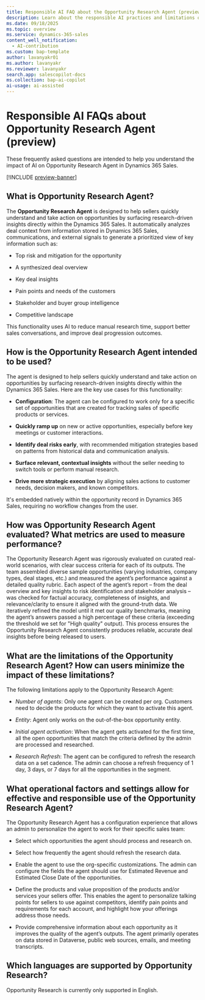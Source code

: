 ```yaml
---
title: Responsible AI FAQ about the Opportunity Research Agent (preview)
description: Learn about the responsible AI practices and limitations of the Opportunity Research Agent in Dynamics 365 Sales.
ms.date: 09/18/2025
ms.topic: overview
ms.service: dynamics-365-sales
content_well_notification:
  - AI-contribution
ms.custom: bap-template
author: lavanyakr01
ms.author: lavanyakr
ms.reviewer: lavanyakr
search.app: salescopilot-docs
ms.collection: bap-ai-copilot
ai-usage: ai-assisted
---
```


# Responsible AI FAQs about Opportunity Research Agent (preview)

These frequently asked questions are intended to help you understand the
impact of AI on Opportunity Research Agent in Dynamics 365 Sales.

[!INCLUDE [preview-banner](~/../shared-content/shared/preview-includes/preview-note-d365.md)]

## What is Opportunity Research Agent?

The **Opportunity Research Agent** is designed to help
sellers quickly understand and take action on opportunities by surfacing
research-driven insights directly within the Dynamics 365 Sales. It automatically
analyzes deal context from information stored in Dynamics 365 Sales, communications, and
external signals to generate a prioritized view of key information such as:

- Top risk and mitigation for the opportunity

- A synthesized deal overview

- Key deal insights

- Pain points and needs of the customers

- Stakeholder and buyer group intelligence

- Competitive landscape

This functionality uses AI to reduce manual research time, support
better sales conversations, and improve deal progression outcomes.

## How is the Opportunity Research Agent intended to be used?

The agent is designed to help sellers quickly understand and take
action on opportunities by surfacing research-driven insights directly
within the Dynamics 365 Sales. Here are the key use cases for this functionality:

- **Configuration**: The agent can be configured to work only for a
  specific set of opportunities that are created for tracking sales of
  specific products or services.

- **Quickly ramp up** on new or active opportunities, especially before
  key meetings or customer interactions.

- **Identify deal risks early**, with recommended mitigation strategies
  based on patterns from historical data and communication analysis.

- **Surface relevant, contextual insights** without the seller needing
  to switch tools or perform manual research.

- **Drive more strategic execution** by aligning sales actions to
  customer needs, decision makers, and known competitors.

It's embedded natively within the opportunity record in Dynamics 365
Sales, requiring no workflow changes from the user.

## How was Opportunity Research Agent evaluated? What metrics are used to measure performance?

The Opportunity Research Agent was rigorously evaluated on curated real-world scenarios, with clear success criteria for each of its outputs. The team assembled diverse sample opportunities (varying industries, company types, deal stages, etc.) and measured the agent’s performance against a detailed quality rubric. Each aspect of the agent’s report – from the deal overview and key insights to risk identification and stakeholder analysis – was checked for factual accuracy, completeness of insights, and relevance/clarity to ensure it aligned with the ground-truth data. We iteratively refined the model until it met our quality benchmarks, meaning the agent’s answers passed a high percentage of these criteria (exceeding the threshold we set for "High quality" output). This process ensures the Opportunity Research Agent consistently produces reliable, accurate deal insights before being released to users.

## What are the limitations of the Opportunity Research Agent? How can users minimize the impact of these limitations?

The following limitations apply to the Opportunity Research Agent:

- *Number of agents*: Only one agent can be created per org. Customers need to decide the products for which they want to activate
  this agent.

- *Entity*: Agent only works on the out-of-the-box opportunity entity.

- *Initial agent activation*: When the agent gets activated for the
  first time, all the open opportunities that match the criteria defined by the admin are processed and researched.

- *Research Refresh*: The agent can be configured to refresh the research
  data on a set cadence. The admin can choose a refresh frequency of 1 day, 3 days, or 7 days for all the opportunities in the segment.

## What operational factors and settings allow for effective and responsible use of the Opportunity Research Agent?

The Opportunity Research Agent has a configuration experience that allows an admin to personalize the agent to work for their specific sales team:

- Select which opportunities the agent should process and research on.

- Select how frequently the agent should refresh the research data.

- Enable the agent to use the org-specific customizations. The admin can configure the fields the agent should use for Estimated Revenue and Estimated Close Date of the opportunities.

- Define the products and value proposition of the products and/or services your sellers offer. This enables the agent to personalize talking points for sellers to use against competitors, identify pain points and requirements for each account, and highlight how your offerings address those needs. 

- Provide comprehensive information about each opportunity as it improves the quality of the agent’s outputs. The agent primarily operates on data stored in Dataverse, public web sources, emails, and meeting transcripts.

## Which languages are supported by Opportunity Research?

Opportunity Research is currently only supported in English.
